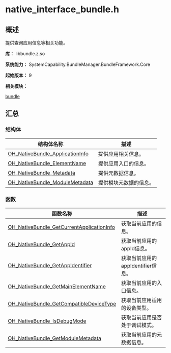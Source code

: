 # native_interface_bundle.h

## 概述

提供查询应用信息等相关功能。

**库：** libbundle.z.so

**系统能力：** SystemCapability.BundleManager.BundleFramework.Core

**起始版本：** 9

**相关模块：**

[bundle](_bundle.md)


## 汇总


### 结构体

| 结构体名称 | 描述 |
| -------- | -------- |
| [OH_NativeBundle_ApplicationInfo](_o_h___native_bundle_application_info.md) | 提供应用相关信息。 |
| [OH_NativeBundle_ElementName](_o_h___native_bundle_element_name.md) | 提供应用入口的信息。 |
| [OH_NativeBundle_Metadata](native_interface_bundle_metadata.md) | 提供元数据信息。 |
| [OH_NativeBundle_ModuleMetadata](native_interface_bundle_module_metadata.md) | 提供模块元数据的信息。 |

### 函数

| 函数名称 | 描述 |
| -------- | -------- |
| [OH_NativeBundle_GetCurrentApplicationInfo](_bundle.md#oh_nativebundle_getcurrentapplicationinfo)| 获取当前应用的信息。 |
| [OH_NativeBundle_GetAppId](_bundle.md#oh_nativebundle_getappid) | 获取当前应用的appId信息。 |
| [OH_NativeBundle_GetAppIdentifier](_bundle.md#oh_nativebundle_getappidentifier) | 获取当前应用的appIdentifier信息。 |
| [OH_NativeBundle_GetMainElementName](_bundle.md#oh_nativebundle_getmainelementname) | 获取当前应用的入口信息。 |
| [OH_NativeBundle_GetCompatibleDeviceType](_bundle.md#oh_nativebundle_getcompatibledevicetype) | 获取当前应用适用的设备类型。 |
| [OH_NativeBundle_IsDebugMode](_bundle.md#oh_nativebundle_isdebugmode) | 获取当前应用是否处于调试模式。|
| [OH_NativeBundle_GetModuleMetadata](_bundle.md#oh_nativebundle_getmodulemetadata) | 获取当前应用的元数据信息。 |